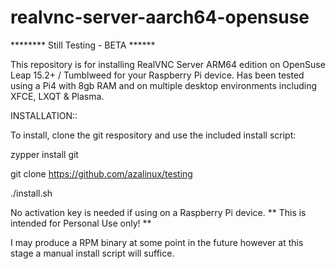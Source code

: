# realvnc-server-aarch64-opensuse

******** Still Testing - BETA ******

This repository is for installing RealVNC Server ARM64 edition on OpenSuse Leap 15.2+ / Tumblweed for your Raspberry Pi device.  Has been tested using a Pi4 with 8gb RAM and on multiple desktop environments including XFCE, LXQT & Plasma.

INSTALLATION::

To install, clone the git respository and use the included install script:

zypper install git                           

git clone https://github.com/azalinux/testing

./install.sh

No activation key is needed if using on a Raspberry Pi device.  ** This is intended for Personal Use only! **



I may produce a RPM binary at some point in the future however at this stage a manual install script will suffice.





